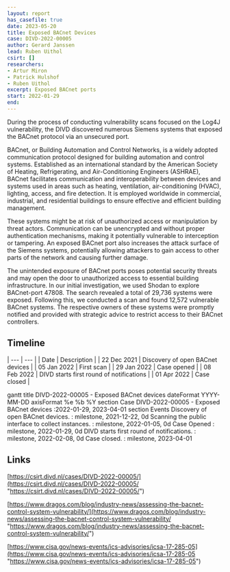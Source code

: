 ```yaml
---
layout: report
has_casefile: true
date: 2023-05-20
title: Exposed BACnet Devices
case: DIVD-2022-00005
author: Gerard Janssen
lead: Ruben Uithol
csirt: []
researchers:
- Artur Miron
- Patrick Hulshof
- Ruben Uithol
excerpt: Exposed BACnet ports
start: 2022-01-29
end:
---
```

During the process of conducting vulnerability scans focused on the Log4J vulnerability, the DIVD discovered numerous Siemens systems that exposed the BACnet protocol via an unsecured port.

BACnet, or Building Automation and Control Networks, is a widely adopted communication protocol designed for building automation and control systems. Established as an international standard by the American Society of Heating, Refrigerating, and Air-Conditioning Engineers (ASHRAE), BACnet facilitates communication and interoperability between devices and systems used in areas such as heating, ventilation, air-conditioning (HVAC), lighting, access, and fire detection. It is employed worldwide in commercial, industrial, and residential buildings to ensure effective and efficient building management.

These systems might be at risk of unauthorized access or manipulation by threat actors. Communication can be unencrypted and without proper authentication mechanisms, making it potentially vulnerable to interception or tampering.
An exposed BACnet port also increases the attack surface of the Siemens systems, potentially allowing attackers to gain access to other parts of the network and causing further damage.

The unintended exposure of BACnet ports poses potential security threats and may open the door to unauthorized access to essential building infrastructure.
In our initial investigation, we used Shodan to explore BACnet-port 47808. The search revealed a total of 29,736 systems were exposed. Following this, we conducted a scan and found 12,572 vulnerable BACnet systems. The respective owners of these systems were promptly notified and provided with strategic advice to restrict access to their BACnet controllers.

## **Timeline**

| --- | --- |
| Date | Description |
| 22 Dec 2021 | Discovery of open BACnet devices |
| 05 Jan 2022 | First scan |
| 29 Jan 2022 | Case opened |
| 08 Feb 2022 | DIVD starts first round of notifications |
| 01 Apr 2022 | Case closed |

<div class="mermaid">
	gantt
	    title DIVD-2022-00005 - Exposed BACnet devices
	    dateFormat  YYYY-MM-DD
	    axisFormat  %e %b %Y
	    section Case
	  		DIVD-2022-00005 - Exposed BACnet devices           :2022-01-29, 2023-04-01
	    section Events
			Discovery of open BACnet devices. :  milestone, 2021-12-22, 0d
			Scanning the public interface to collect instances. :  milestone, 2022-01-05, 0d
			Case Opened :  milestone, 2022-01-29, 0d
			DIVD starts first round of notifications. :  milestone, 2022-02-08, 0d
			Case closed. : milestone, 2023-04-01
</div>

## **Links**

[https://csirt.divd.nl/cases/DIVD-2022-00005/](https://csirt.divd.nl/cases/DIVD-2022-00005/ "https://csirt.divd.nl/cases/DIVD-2022-00005/")

[https://www.dragos.com/blog/industry-news/assessing-the-bacnet-control-system-vulnerability/](https://www.dragos.com/blog/industry-news/assessing-the-bacnet-control-system-vulnerability/ "https://www.dragos.com/blog/industry-news/assessing-the-bacnet-control-system-vulnerability/")

[https://www.cisa.gov/news-events/ics-advisories/icsa-17-285-05](https://www.cisa.gov/news-events/ics-advisories/icsa-17-285-05 "https://www.cisa.gov/news-events/ics-advisories/icsa-17-285-05")

